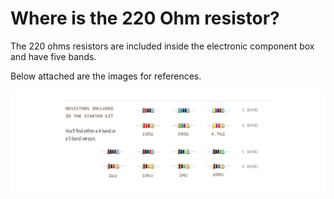 # Where is the 220 Ohm resistor?

The 220 ohms resistors are included inside the electronic component box and have five bands.

Below attached are the images for references.

![Resitor values & bands](/assets/img/education/StK_220R_1.png)
